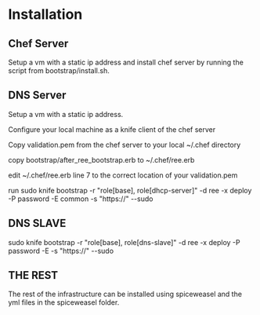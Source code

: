 Installation
============
Chef Server
-----------
Setup a vm with a static ip address and install chef server by running
the script from bootstrap/install.sh.

DNS Server
-----------
Setup a vm with a static ip address.

Configure your local machine as a knife client of the chef server

Copy validation.pem from the chef server to your local ~/.chef directory

copy bootstrap/after_ree_bootstrap.erb to ~/.chef/ree.erb

edit ~/.chef/ree.erb line 7 to the correct location of your validation.pem

run sudo knife bootstrap <IP ADDRESS OF NEW VM> -r "role[base], role[dhcp-server]" -d ree -x deploy -P password -E common -s "https://<IP ADDRESS OF CHEF SERVEr>"  --sudo

DNS SLAVE
---------
sudo knife bootstrap <IP ADDRESS OF NEW VM> -r "role[base], role[dns-slave]" -d ree -x deploy -P password -E <ENVIRONMENT> -s "https://<IP ADDRESS OF CHEF SERVER>" --sudo

THE REST
---------
The rest of the infrastructure can be installed using spiceweasel and
the yml files in the spiceweasel folder.
